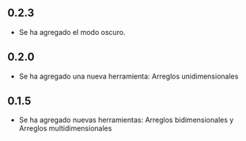 ## **0.2.3**

- Se ha agregado el modo oscuro.

## **0.2.0**

- Se ha agregado una nueva herramienta: Arreglos unidimensionales

## **0.1.5**

- Se ha agregado nuevas herramientas: Arreglos bidimensionales y Arreglos multidimensionales